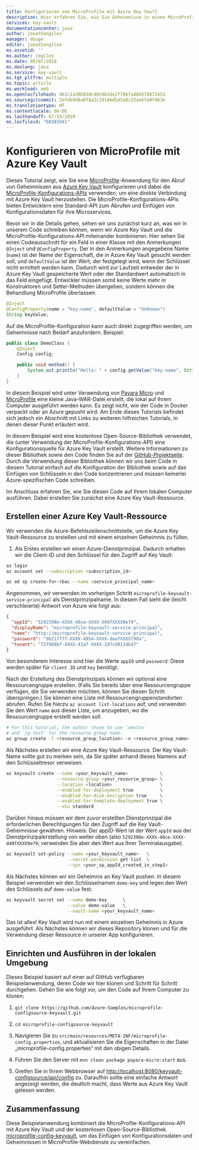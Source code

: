```yaml
---
title: Konfigurieren von MicroProfile mit Azure Key Vault
description: Hier erfahren Sie, wie Sie Geheimnisse in einen MicroProfile-Webdienst mit Azure Key Vault einfügen.
services: key-vault
documentationcenter: java
author: jonathangiles
manager: douge
editor: jonathangiles
ms.assetid: ''
ms.author: jogiles
ms.date: 09/07/2018
ms.devlang: java
ms.service: key-vault
ms.tgt_pltfrm: multiple
ms.topic: article
ms.workload: web
ms.openlocfilehash: d61c1a30b83dc40c0b34e2f706fad8b578872453
ms.sourcegitcommit: 2efdb9d8a8f8a2c1914bd545a8c22ae6fe0f463b
ms.translationtype: HT
ms.contentlocale: de-DE
ms.lasthandoff: 07/15/2019
ms.locfileid: "68283941"
---
```

# <a name="configure-microprofile-with-azure-key-vault"></a>Konfigurieren von MicroProfile mit Azure Key Vault

Dieses Tutorial zeigt, wie Sie eine [MicroProfile](http://microprofile.io)-Anwendung für den Abruf von Geheimnissen aus [Azure Key Vault](https://azure.microsoft.com/services/key-vault/) konfigurieren und dabei die [MicroProfile-Konfigurations-APIs](https://microprofile.io/project/eclipse/microprofile-config) verwenden, um eine direkte Verbindung mit Azure Key Vault herzustellen. Die MicroProfile-Konfigurations-APIs bieten Entwicklern eine Standard-API zum Abrufen und Einfügen von Konfigurationsdaten für ihre Microservices.

Bevor wir in die Details gehen, sehen wir uns zunächst kurz an, was wir in unserem Code schreiben können, wenn wir Azure Key Vault und die MicroProfile-Konfigurations-API miteinander kombinieren. Hier sehen Sie einen Codeausschnitt für ein Feld in einer Klasse mit den Anmerkungen `@Inject` und `@ConfigProperty`. Der in den Anmerkungen angegebene Name (`name`) ist der Name der Eigenschaft, die in Azure Key Vault gesucht werden soll, und `defaultValue` ist der Wert, der festgelegt wird, wenn der Schlüssel nicht ermittelt werden kann. Dadurch wird zur Laufzeit entweder der in Azure Key Vault gespeicherte Wert oder der Standardwert automatisch in das Feld eingefügt. Entwickler müssen somit keine Werte mehr in Konstruktoren und Setter-Methoden übergeben, sondern können die Behandlung MicroProfile überlassen.

```java
@Inject
@ConfigProperty(name = "key-name", defaultValue = "Unknown")
String keyValue;
```

Auf die MicroProfile-Konfiguration kann auch direkt zugegriffen werden, um Geheimnisse nach Bedarf anzufordern. Beispiel:

```java
public class DemoClass {
    @Inject
    Config config;

    public void method() {
        System.out.println("Hello: " + config.getValue("key-name", String.class));
    }
}
```

In diesem Beispiel wird unter Verwendung von [Payara Micro](https://www.payara.fish/payara_micro) und [MicroProfile](https://microprofile.io/) eine kleine Java-WAR-Datei erstellt, die lokal auf Ihrem Computer ausgeführt werden kann. Es zeigt nicht, wie der Code in Docker verpackt oder an Azure gepusht wird. Am Ende dieses Tutorials befindet sich jedoch ein Abschnitt mit Links zu weiteren hilfreichen Tutorials, in denen dieser Punkt erläutert wird.

In diesem Beispiel wird eine kostenlose Open-Source-Bibliothek verwendet, die (unter Verwendung der MicroProfile-Konfigurations-API) eine Konfigurationsquelle für Azure Key Vault erstellt. Weitere Informationen zu dieser Bibliothek sowie den Code finden Sie auf der [GitHub-Projektseite](https://github.com/Azure/azure-microprofile/tree/master/microprofile-config-keyvault). Durch die Verwendung dieser Bibliothek können wir uns beim Code in diesem Tutorial einfach auf die Konfiguration der Bibliothek sowie auf das Einfügen von Schlüsseln in den Code konzentrieren und müssen keinerlei Azure-spezifischen Code schreiben.

Im Anschluss erfahren Sie, wie Sie diesen Code auf Ihrem lokalen Computer ausführen. Dabei erstellen Sie zunächst eine Azure Key Vault-Ressource.

## <a name="creating-an-azure-key-vault-resource"></a>Erstellen einer Azure Key Vault-Ressource

Wir verwenden die Azure-Befehlszeilenschnittstelle, um die Azure Key Vault-Ressource zu erstellen und mit einem einzelnen Geheimnis zu füllen.

1. Als Erstes erstellen wir einen Azure-Dienstprinzipal. Dadurch erhalten wir die Client-ID und den Schlüssel für den Zugriff auf Key Vault:

```bash
az login
az account set --subscription <subscription_id>

az ad sp create-for-rbac --name <service_principal_name>
```

Angenommen, wir verwenden im vorherigen Schritt `microprofile-keyvault-service-principal` als Dienstprinzipalname. In diesem Fall sieht die (leicht verschleierte) Antwort von Azure wie folgt aus:

```json
{
  "appId": "5292398e-XXXX-40ce-XXXX-d49fXXXX9e79",
  "displayName": "microprofile-keyvault-service-principal",
  "name": "http://microprofile-keyvault-service-principal",
  "password": "9b217777-XXXX-4954-XXXX-deafXXXX790a",
  "tenant": "72f988bf-XXXX-41af-XXXX-2d7cd011db47"
}
```

Von besonderem Interesse sind hier die Werte `appID` und `password`: Diese werden später für `client ID` und `key` benötigt.

Nach der Erstellung des Dienstprinzipals können wir optional eine Ressourcengruppe erstellen. (Falls Sie bereits über eine Ressourcengruppe verfügen, die Sie verwenden möchten, können Sie diesen Schritt überspringen.) Sie können eine Liste mit Ressourcengruppenstandorten abrufen. Rufen Sie hierzu `az account list-locations` auf, und verwenden Sie den Wert `name` aus dieser Liste, um anzugeben, wo die Ressourcengruppe erstellt werden soll.

```bash
# For this tutorial, the author chose to use `westus`
# and `jg-test` for the resource group name.
az group create -l <resource_group_location> -n <resource_group_name>
```

Als Nächstes erstellen wir eine Azure Key Vault-Ressource. Der Key Vault-Name sollte gut zu merken sein, da Sie später anhand dieses Namens auf den Schlüsseltresor verweisen.

```bash
az keyvault create --name <your_keyvault_name>            \
                   --resource-group <your_resource_group> \
                   --location <location>                  \
                   --enabled-for-deployment true          \
                   --enabled-for-disk-encryption true     \
                   --enabled-for-template-deployment true \
                   --sku standard
```

Darüber hinaus müssen wir dem zuvor erstellten Dienstprinzipal die erforderlichen Berechtigungen für den Zugriff auf die Key Vault-Geheimnisse gewähren. Hinweis: Der appID-Wert ist der Wert `appId` aus der Dienstprinzipalerstellung von weiter oben (also `5292398e-XXXX-40ce-XXXX-d49fXXXX9e79`; verwenden Sie aber den Wert aus Ihrer Terminalausgabe).

```bash
az keyvault set-policy --name <your_keyvault_name>   \
                       --secret-permission get list  \
                       --spn <your_sp_appId_created_in_step1>
```

Als Nächstes können wir ein Geheimnis an Key Vault pushen. In diesem Beispiel verwenden wir den Schlüsselnamen `demo-key` und legen den Wert des Schlüssels auf `demo-value` fest:

```bash
az keyvault secret set --name demo-key      \
                       --value demo-value   \
                       --vault-name <your_keyvault_name>  
```

Das ist alles! Key Vault wird nun mit einem einzelnen Geheimnis in Azure ausgeführt. Als Nächstes können wir dieses Repository klonen und für die Verwendung dieser Ressource in unserer App konfigurieren.

## <a name="getting-up-and-running-locally"></a>Einrichten und Ausführen in der lokalen Umgebung

Dieses Beispiel basiert auf einer auf GitHub verfügbaren Beispielanwendung, deren Code wir hier klonen und Schritt für Schritt durchgehen. Gehen Sie wie folgt vor, um den Code auf Ihrem Computer zu klonen:

1. `git clone https://github.com/Azure-Samples/microprofile-configsource-keyvault.git`

1. `cd microprofile-configsource-keyvault`

1. Navigieren Sie zu `src/main/resources/META-INF/microprofile-config.properties`, und aktualisieren Sie die Eigenschaften in der Datei „microprofile-config.properties“ mit den obigen Details.

1. Führen Sie den Server mit `mvn clean package payara-micro:start` aus.

1. Greifen Sie in Ihrem Webbrowser auf [http://localhost:8080/keyvault-configsource/api/config](http://localhost:8080/keyvault-configsource/api/config) zu. Daraufhin sollte eine einfache Antwort angezeigt werden, die deutlich macht, dass Werte aus Azure Key Vault gelesen werden.

## <a name="summary"></a>Zusammenfassung

Diese Beispielanwendung kombiniert die MicroProfile-Konfigurations-API mit Azure Key Vault und der kostenlosen Open-Source-Bibliothek [microprofile-config-keyvault](https://github.com/Azure/azure-microprofile/tree/master/microprofile-config-keyvault), um das Einfügen von Konfigurationsdaten und Geheimnissen in MicroProfile-Webdienste zu vereinfachen.
